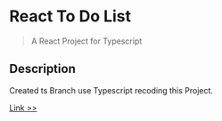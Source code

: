 # React To Do List

> A React Project for Typescript

## Description

Created ts Branch use Typescript recoding this Project.

[Link >>](http://demo.zongzi531.com)
